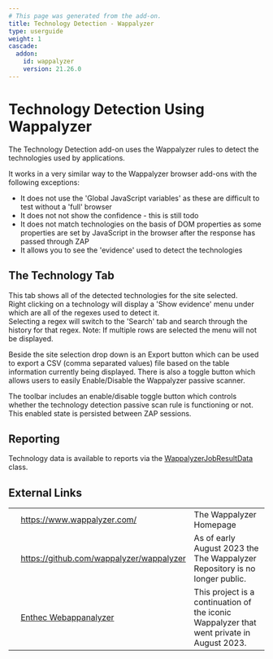 ```yaml
---
# This page was generated from the add-on.
title: Technology Detection - Wappalyzer
type: userguide
weight: 1
cascade:
  addon:
    id: wappalyzer
    version: 21.26.0
---
```


# Technology Detection Using Wappalyzer

The Technology Detection add-on uses the Wappalyzer rules to detect the technologies used by applications.

It works in a very similar way to the Wappalyzer browser add-ons with the following exceptions:

* It does not use the 'Global JavaScript variables' as these are difficult to test without a 'full' browser
* It does not not show the confidence - this is still todo
* It does not match technologies on the basis of DOM properties as some properties are set by JavaScript in the browser after the response has passed through ZAP
* It allows you to see the 'evidence' used to detect the technologies

## The Technology Tab

This tab shows all of the detected technologies for the site selected.  
Right clicking on a technology will display a 'Show evidence' menu under which are all of the regexes used to detect it.  
Selecting a regex will switch to the 'Search' tab and search through the history for that regex. Note: If multiple rows are selected the menu will not be displayed.

Beside the site selection drop down is an Export button which can be used to export a CSV (comma separated values) file based on the
table information currently being displayed. There is also a toggle button which allows users to easily Enable/Disable the Wappalyzer
passive scanner.

The toolbar includes an enable/disable toggle button which controls whether the technology detection passive scan rule is functioning or not.
This enabled state is persisted between ZAP sessions.

## Reporting

Technology data is available to reports via the [WappalyzerJobResultData](https://github.com/zaproxy/zap-extensions/tree/main/addOns/wappalyzer/src/main/java/org/zaproxy/zap/extension/wappalyzer/automation/WappalyzerJobResultData.java) class.

## External Links

|   |                                                                   |                                                                                           |
|---|-------------------------------------------------------------------|-------------------------------------------------------------------------------------------|
|   | <https://www.wappalyzer.com/>                                     | The Wappalyzer Homepage                                                                   |
|   | https://github.com/wappalyzer/wappalyzer                          | As of early August 2023 the The Wappalyzer Repository is no longer public.                |
|   | [Enthec Webappanalyzer](https://github.com/enthec/webappanalyzer) | This project is a continuation of the iconic Wappalyzer that went private in August 2023. |
